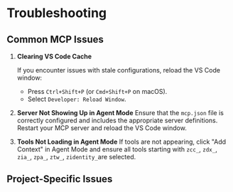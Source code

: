 # Troubleshooting

## Common MCP Issues

1. **Clearing VS Code Cache**

   If you encounter issues with stale configurations, reload the VS Code window:
   - Press `Ctrl+Shift+P` (or `Cmd+Shift+P` on macOS).
   - Select `Developer: Reload Window`.

2. **Server Not Showing Up in Agent Mode**
   Ensure that the `mcp.json` file is correctly configured and includes the appropriate server definitions. Restart your MCP server and reload the VS Code window.

3. **Tools Not Loading in Agent Mode**
   If tools are not appearing, click "Add Context" in Agent Mode and ensure all tools starting with `zcc_`, `zdx_`, `zia_`, `zpa_`, `ztw_`, `zidentity_`are selected.

## Project-Specific Issues
